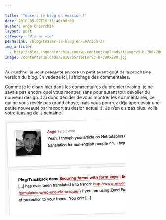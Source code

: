 ```yaml
---

title: 'Teaser: le blog en version 3'
date: 2010-05-07T16:13:46+00:00
author: Ange Chierchia
layout: post
category: "Vis ma vie"
permalink: /blog/teaser-le-blog-en-version-3/
img_article:
  - http://blog.angechierchia.com/wp-content/uploads/teaserv3-b-200x200.jpg
image: /contents/uploads/2010/05/teaserv3-b-390x288.jpg
---
```

Aujourd&rsquo;hui je vous présente encore un petit avant goût de la prochaine version du blog. En vedette ici, l&rsquo;affichage des commentaires.<!--more-->

Comme je le disais hier dans les commentaires du premier teasing, je ne savais pas encore quoi vous montrer, sans pour autant tout dévoiler du nouveau design. J&rsquo;ai donc décider de vous montrer les commentaires, ce qui ne vous révèle pas grand chose, mais vous pourrez déjà apercevoir une petite nouveauté par rapport au design actuel ;). Je n&rsquo;en dis pas plus, voilà votre teasing de la semaine !

<div>
  <img class="alignnone size-full wp-image-730" title="teaserv3-b" src="/contents/uploads/2010/05/teaserv3-b.jpg?fit=390%2C308" alt="" data-recalc-dims="1" />
</div>